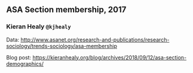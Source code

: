 ## ASA Section membership, 2017

### Kieran Healy `@kjhealy`

Data: http://www.asanet.org/research-and-publications/research-sociology/trends-sociology/asa-membership


Blog post: https://kieranhealy.org/blog/archives/2018/09/12/asa-section-demographics/ 

